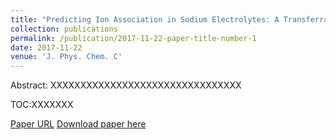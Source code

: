 ```yaml
---
title: "Predicting Ion Association in Sodium Electrolytes: A Transferrable Model for Investigating Glymes"
collection: publications
permalink: /publication/2017-11-22-paper-title-number-1
date: 2017-11-22
venue: 'J. Phys. Chem. C'
---
```

Abstract: XXXXXXXXXXXXXXXXXXXXXXXXXXXXXXXX

TOC:XXXXXXX


[Paper URL](https://pubs.acs.org/doi/abs/10.1021/acs.jpcc.7b09995)
[Download paper here](http://academicpages.github.io/files/paper1.pdf)
